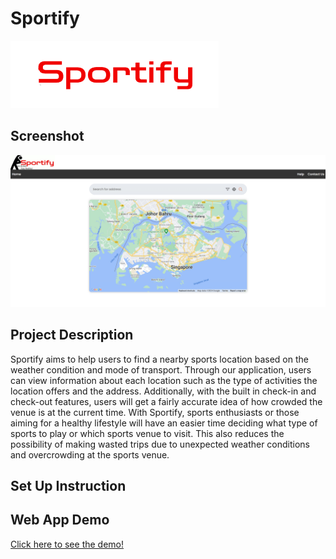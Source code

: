 # Sportify

![](./sportify/public/logo.png#pic_left)

## Screenshot

![](./sportify/public/post.png)

## Project Description
Sportify aims to help users to find a nearby sports location based on the weather condition and mode of transport. Through our application, users can view information about each location such as the type of activities the location offers and the address. Additionally, with the built in check-in and check-out features, users will get a fairly accurate idea of how crowded the venue is at the current time. With Sportify, sports enthusiasts or those aiming for a healthy lifestyle will have an easier time deciding what type of sports to play or which sports venue to visit. This also reduces the possibility of making wasted trips due to unexpected weather conditions and overcrowding at the sports venue.

## Set Up Instruction

## Web App Demo

[Click here to see the demo!](https://youtu.be/couJMGCY0mY)
